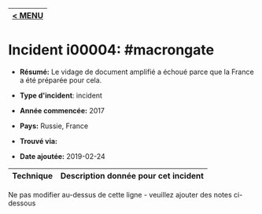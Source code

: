 |[< MENU](../README.md)|
|---|
# Incident i00004: #macrongate

* **Résumé:** Le vidage de document amplifié a échoué parce que la France a été préparée pour cela.

* **Type d'incident**: incident

* **Année commencée:** 2017

* **Pays:** Russie, France

* **Trouvé via:**

* **Date ajoutée:** 2019-02-24
 

|Technique |Description donnée pour cet incident |
|--------- |------------------------- |


Ne pas modifier au-dessus de cette ligne - veuillez ajouter des notes ci-dessous